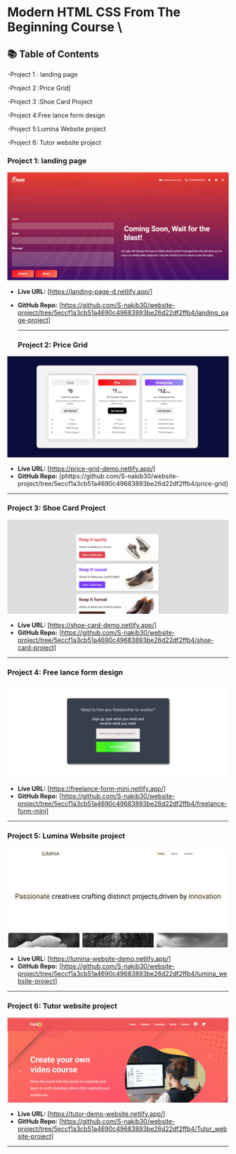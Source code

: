 # Modern HTML CSS From The Beginning Course \
## 📚 Table of Contents
-Project 1 : landing page

-Project 2 :Price Grid]

-Project 3 :Shoe Card Project

-Project 4:Free lance form design

-Project 5:Lumina Website project

-Project 6: Tutor website project


### Project 1:  landing page
![Screenshot](image-ss/Bono%20landing%20page.png)

- **Live URL:** [https://landing-page-d.netlify.app/]
- **GitHub Repo:** [https://github.com/S-nakib30/website-project/tree/5eccf1a3cb51a4690c49683893be26d22df2ffb4/landing_page-project]


  ------
  ### Project 2:  Price Grid
![Screenshot](https://github.com/S-nakib30/website-project/blob/49ca61b0edaa4d31ec753584d7b9ec579ffb538b/image-ss/pricegrid.png)
- **Live URL:** [https://price-grid-demo.netlify.app/]
- **GitHub Repo:** [phttps://github.com/S-nakib30/website-project/tree/5eccf1a3cb51a4690c49683893be26d22df2ffb4/price-grid]
------

 ### Project 3:  Shoe Card Project
![Screenshot](https://github.com/S-nakib30/website-project/blob/2cb1bc2deeb28ea7d048b5830b6214041bda08e3/image-ss/shoecard.png)
- **Live URL:** [https://shoe-card-demo.netlify.app/]
- **GitHub Repo:** [https://github.com/S-nakib30/website-project/tree/5eccf1a3cb51a4690c49683893be26d22df2ffb4/shoe-card-project] 
------

### Project 4:  Free lance form design
![Screenshot](https://github.com/S-nakib30/website-project/blob/2cb1bc2deeb28ea7d048b5830b6214041bda08e3/image-ss/freelanch%20form.png)
- **Live URL:** [https://freelance-form-mini.netlify.app/]
- **GitHub Repo:** [https://github.com/S-nakib30/website-project/tree/5eccf1a3cb51a4690c49683893be26d22df2ffb4/freelance-form-mini] 
------


### Project 5: Lumina Website project
![Screenshot](https://github.com/S-nakib30/website-project/blob/2cb1bc2deeb28ea7d048b5830b6214041bda08e3/image-ss/lumina.png)
- **Live URL:** [https://lumina-website-demo.netlify.app/]
- **GitHub Repo:** [https://github.com/S-nakib30/website-project/tree/5eccf1a3cb51a4690c49683893be26d22df2ffb4/lumina_website-project] 
------


### Project 6: Tutor website project
![Screenshot](https://github.com/S-nakib30/website-project/blob/2cb1bc2deeb28ea7d048b5830b6214041bda08e3/image-ss/tutor.png)
- **Live URL:** [https://tutor-demo-website.netlify.app/]
- **GitHub Repo:** [https://github.com/S-nakib30/website-project/tree/5eccf1a3cb51a4690c49683893be26d22df2ffb4/Tutor_website-project] 
------
